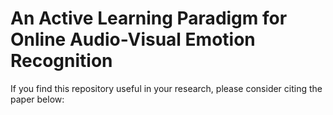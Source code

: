 # An Active Learning Paradigm for Online Audio-Visual Emotion Recognition

If you find this repository useful in your research, please consider citing the paper below:

